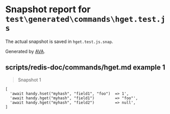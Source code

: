 # Snapshot report for `test\generated\commands\hget.test.js`

The actual snapshot is saved in `hget.test.js.snap`.

Generated by [AVA](https://ava.li).

## scripts/redis-doc/commands/hget.md example 1

> Snapshot 1

    [
      'await handy.hset("myhash", "field1", "foo")  => 1',
      'await handy.hget("myhash", "field1")         => "foo"',
      'await handy.hget("myhash", "field2")         => null',
    ]
